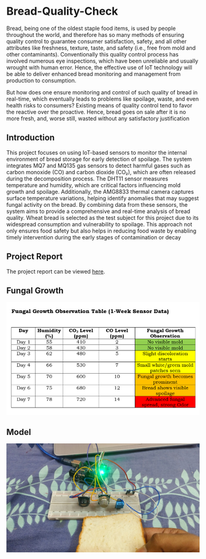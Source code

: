 # Bread-Quality-Check
Bread, being one of the oldest staple food items, is used by people throughout the world, and therefore has so many methods of ensuring quality control to guarantee consumer satisfaction, safety, and all other attributes like freshness, texture, taste, and safety (i.e., free from mold and other contaminants). Conventionally this quality control process has involved numerous eye inspections, which have been unreliable and usually wrought with human error. Hence, the effective use of IoT technology will be able to deliver enhanced bread monitoring and management from production to consumption.

But how does one ensure monitoring and control of such quality of bread in real-time, which eventually leads to problems like spoilage, waste, and even health risks to consumers? Existing means of quality control tend to favor the reactive over the proactive. Hence, bread goes on sale after it is no more fresh, and, worse still, wasted without any satisfactory justification

## Introduction 
This project focuses on using IoT-based sensors to monitor the internal environment of bread storage for early detection of spoilage. The system integrates MQ7 and MQ135 gas sensors to detect harmful gases such as carbon monoxide (CO) and carbon dioxide (CO₂), which are often released during the decomposition process. The DHT11 sensor measures temperature and humidity, which are critical factors influencing mold growth and spoilage. Additionally, the AMG8833 thermal camera captures surface temperature variations, helping identify anomalies that may suggest fungal activity on the bread. By combining data from these sensors, the system aims to provide a comprehensive and real-time analysis of bread quality. Wheat bread is selected as the test subject for this project due to its widespread consumption and vulnerability to spoilage. This approach not only ensures food safety but also helps in reducing food waste by enabling timely intervention during the early stages of contamination or decay

## Project Report 
The project report can be viewed [here]().

## Fungal Growth 
![](https://github.com/Tushar3497/Bread-Quality-Check/blob/da6299e51b87822653b8b840dbee0606f486ddbc/fungal%20growth%20.png)

## Model
![](https://github.com/Tushar3497/Bread-Quality-Check/blob/d1406740829115220473fdfb95f7efef9e6f29e1/bread%20quality%20check.jpg)
